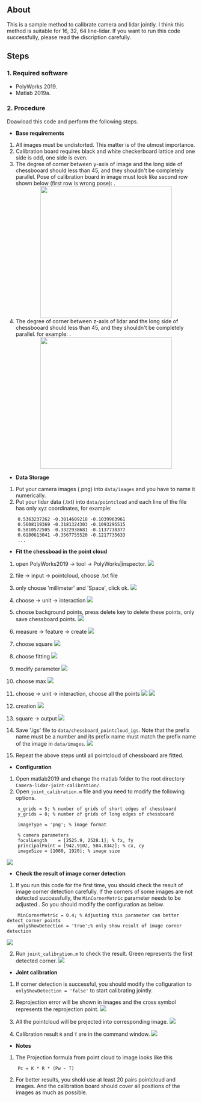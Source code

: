 ## About ##

This is a sample method to calibrate camera and lidar jointly. I think this method is suitable for 16, 32, 64 line-lidar. If you want to run this code successfully, please read the discription carefully. 

## Steps ##

### 1. Required software ###

 - PolyWorks 2019.  
 - Matlab 2019a.

### 2. Procedure ###

Doawload this code and perform the following steps.

* **Base requirements**
1. All images must be undistorted. This matter is of the utmost importance.
2. Calibration board requires black and white checkerboard lattice and one side is odd, one side is even.
3. The degree of corner between y-axis of image and the long side of chessbooard should less than 45, and they shouldn't be completely parallel. Pose of calibration board in image must look like second row shown below (first row is wrong pose):
.<div align=center><img src="https://github.com/Aaron20127/Camera-lidar-joint-calibration/blob/master/readme/chessboard.jpg" width="350" height="350" /></div>
4. The degree of corner between z-axis of lidar and the long side of chessbooard should less than 45, and they shouldn't be completely parallel. for example:
.<div align=center><img src="https://github.com/Aaron20127/Camera-lidar-joint-calibration/blob/master/readme/lidar.jpg" width="350" height="350" /></div>

* **Data Storage**

1. Put your camera images (.png) into `data/images` and you have to name it numerically.
2. Put your lidar data (.txt) into `data/pointcloud` and each line of the file has only xyz coordinates, for example:
```
    0.5363237262 -0.3014609218 -0.1039963961
    0.5608119369 -0.3181324303 -0.1093295515
    0.5810572505 -0.3322938681 -0.1137738377
    0.6180613041 -0.3567755520 -0.1217735633
    ...
```

* **Fit the chessboad in the point cloud**

1. open PolyWorks2019 -> tool -> PolyWorks|inspector.
![](readme/fit_chessboard_1.jpg)
2. file -> input -> pointcloud, choose .txt file
3. only choose 'millimeter' and 'Space', click ok. 
![](readme/fit_chessboard_2.jpg)
4. choose -> unit -> interaction
![](readme/fit_chessboard_3.jpg)
5. choose background points, press delete key to delete these points, only save chessboard points.
![](readme/fit_chessboard_4.jpg)
6. measure -> feature -> create
![](readme/fit_chessboard_5.jpg)
7. choose square
![](readme/fit_chessboard_6.jpg)
8. choose fitting
![](readme/fit_chessboard_7.jpg)
9. modify parameter
![](readme/fit_chessboard_8.jpg)
10. choose max
![](readme/fit_chessboard_9.jpg)
11. choose -> unit -> interaction, choose all the points
![](readme/fit_chessboard_10.jpg)
![](readme/fit_chessboard_11.jpg)
12. creation
![](readme/fit_chessboard_12.jpg)
13. square -> output
![](readme/fit_chessboard_13.jpg)
14. Save '.igs' file to `data/chessboard_pointcloud_igs`. Note that the prefix name must be a number and its prefix name must match the prefix name of the image in `data/images`.
![](readme/fit_chessboard_14.jpg)

15. Repeat the above steps until all pointcloud of chessboard are fitted.

* **Configuration**

1. Open matlab2019 and change the matlab folder to the root directory `Camera-lidar-joint-calibration/`.
2. Open `joint_calibration.m` file and you need to modify the following options.
```
    x_grids = 5; % number of grids of short edges of chessboard
    y_grids = 8; % number of grids of long edges of chessboard

    imageType = 'png'; % image format

    % camera parameters
    focalLength    = [2525.9, 2528.1]; % fx, fy
    principalPoint = [942.9102, 584.8342]; % cx, cy
    imageSize = [1080, 1920]; % image size
```
![](readme/configuration_1.jpg)

* **Check the result of image corner detection**

1. If you run this code for the first time, you should check the result of image corner detection carefully.  If the corners of some images are not detected successfully, the `MinCornerMetric` parameter needs to be adjusted . So you should modify the configuration as below. 
```
    MinCornerMetric = 0.4; % Adjusting this parameter can better detect corner points
    onlyShowDetection = 'true';% only show result of image corner detection
```
![](readme/corner_detection_1.jpg)

2. Run `joint_calibration.m` to check the result. Green represents the first detected corner.
![](readme/corner_detection_2.jpg)

* **Joint calibration**

1. If corner detection is successful, you should modify the cofiguration to `onlyShowDetection = 'false'` to start calibrating jointly.

2. Reprojection error will be shown in images and the cross symbol represents the reprojection point.
![](readme/joint_calibration_1.jpg)

3. All the pointcloud will be prejected into corresponding image.
![](readme/joint_calibration_2.jpg)

4. Calibration result `R` and `T` are in the command window.
![](readme/joint_calibration_3.jpg)

* **Notes**

1. The Projection formula from point cloud to image looks like this
```
    Pc = K * R * (Pw - T)
```

2. For better results, you shold use at least 20 pairs pointcloud and images. And the calibration board should cover all positions of the images as much as possible.
